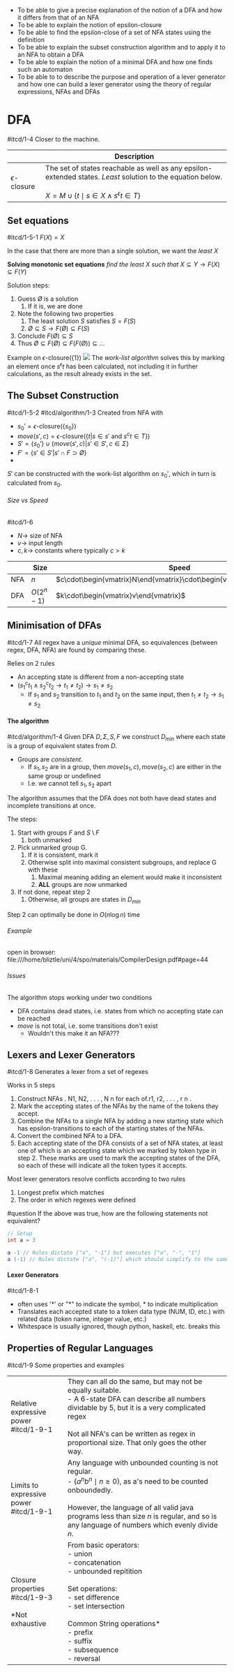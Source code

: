 - To be able to give a precise explanation of the notion of a DFA and how it differs from that of an NFA
- To be able to explain the notion of epsilon-closure 
- To be able to find the epsilon-close of a set of NFA states using the definition
- To be able to explain the subset construction algorithm and to apply it to an NFA to obtain a DFA
- To be able to explain the notion of a minimal DFA and how one finds such an automaton
- To be able to to describe the purpose and operation of a lever generator and how one can build a lexer generator using the theory of regular expressions, NFAs and DFAs

# DFA
#itcd/1-4
Closer to the machine.

|  | Description |
| ---- | ---- |
| $\epsilon$-closure | The set of states reachable as well as any epsilon-extended states. *Least* solution to the equation below.<br><br>$X=M\cup\{t\mid s\in X \land s^{\epsilon}t\in T\}$ |

## Set equations
#itcd/1-5-1
$F(X)=X$

In the case that there are more than a single solution, we want the *least* $X$

**Solving monotonic set equations**
*find the least $X$ such that* $X\subseteq Y \rightarrow F(X)\subseteq F(Y)$

Solution steps:
1. Guess $Ø$ is a solution
	1. If it is, we are done
2. Note the following two properties
	1. The least solution $S$ satisfies $S=F(S)$
	2. $Ø\subseteq S\rightarrow F(Ø)\subseteq F(S)$
3. Conclude $F(Ø)\subseteq S$
4. Thus $Ø\subseteq F(Ø)\subseteq F(F(Ø))\subseteq\dots$

Example on $\epsilon$-closure$(\{1\})$
![](Pasted%20image%2020240217124734.png)
The *work-list algorithm* solves this by marking an element once $s^{\epsilon}t$ has been calculated, not including it in further calculations, as the result already exists in the set.

## The Subset Construction
#itcd/1-5-2 #itcd/algorithm/1-3
Created from NFA with
- $s_{0}'=\epsilon\text{-closure}(\{s_{0}\})$
- $move(s',c)=\epsilon\text{-closure}(\{t|s\in s'\ \text{and}\ s^{c}t\in T\})$
- $S'=\{s_{0}'\}\cup\{move(s',c)|s'\in S',c\in\Sigma\}$
- $F'=\{s'\in S'|s'\cap F\supset Ø\}$
- 
$S'$ can be constructed with the work-list algorithm on $s_{0}'$, which in turn is calculated from $s_{0}$.
###### Size vs Speed
#itcd/1-6
- $N\rightarrow$ size of NFA
- $v\rightarrow$ input length
- $c,k\rightarrow$ constants where typically $c>k$

|  | Size | Speed |
| ---- | ---- | ---- |
| NFA | $n$ | $c\cdot\begin{vmatrix}N\end{vmatrix}\cdot\begin{vmatrix}v\end{vmatrix}$ |
| DFA | $O(2^{n}-1)$ | $k\cdot\begin{vmatrix}v\end{vmatrix}$ |

## Minimisation of DFAs
#itcd/1-7
All regex have a *unique* minimal DFA, so equivalences (between regex, DFA, NFA) are found by comparing these.

Relies on 2 rules
- An accepting state is different from a non-accepting state
- $(s_{1}^{c}t_{1}\land s_{2}^{c}t_{2} \rightarrow t_{1}\neq t_{2}) \rightarrow s_{1}\neq s_{2}$
	- If $s_{1}$ and $s_{2}$ transition to $t_{1}$ and $t_{2}$ on the same input, then $t_{1}\neq t_{2} \rightarrow s_{1}\neq s_{2}$

#### The algorithm
#itcd/algorithm/1-4
Given DFA $D,\Sigma,S,F$ we construct $D_{min}$ where each state is a group of equivalent states from $D$.
- Groups are *consistent*.
	- If $s_{1},s_{2}$ are in a group, then $move(s_{1},c),move(s_{2},c)$ are either in the same group or undefined
	- I.e. we cannot tell $s_{1},s_{2}$ apart

The algorithm assumes that the DFA does not both have dead states and incomplete transitions at once.

The steps:
1. Start with groups $F$ and $S\setminus F$
	1. both unmarked
2. Pick unmarked group G.
	1. If it is consistent, mark it
	2. Otherwise split into maximal consistent subgroups, and replace G with these
		1. Maximal meaning adding an element would make it inconsistent
		2. **ALL** groups are now unmarked
3. If not done, repeat step 2
	1. Otherwise, all groups are states in $D_{min}$

Step 2 can optimally be done in $O(n\log n)$ time
###### Example
open in browser:
file:///home/bliztle/uni/4/spo/materials/CompilerDesign.pdf#page=44

###### Issues
The algorithm stops working under two conditions
- DFA contains dead states, i.e. states from which no accepting state can be reached
- $move$ is not total, i.e. some transitions don't exist
	- Wouldn't this make it an NFA???

## Lexers and Lexer Generators
#itcd/1-8
Generates a lexer from a set of regexes

Works in 5 steps
1. Construct NFAs . N1, N2, . . . , N n for each of.r1, r2, . . . , r n .
2. Mark the accepting states of the NFAs by the name of the tokens they accept.
3. Combine the NFAs to a single NFA by adding a new starting state which has epsilon-transitions to each of the starting states of the NFAs.
4. Convert the combined NFA to a DFA.
5. Each accepting state of the DFA consists of a set of NFA states, at least one of which is an accepting state which we marked by token type in step 2. These marks are used to mark the accepting states of the DFA, so each of these will indicate all the token types it accepts.

Most lexer generators resolve conflicts according to two rules
1. Longest prefix which matches
2. The order in which regexes were defined

#question
If the above was true, how are the following statements not equivalent?
```java
// Setup
int a = 3

a -1 // Rules dictate ["a", "-1"] but executes ["a", "-", "1"]
a (-1) // Rules dictate ["a", "(-1)"] which should simplify to the same as ["a", "-1)"]

```

#### Lexer Generators
#itcd/1-8-1
- often uses '\*' or "\*" to indicate the symbol, \* to indicate multiplication
- Translates each accepted state to a token data type (NUM, ID, etc.) with related data (token name, integer value, etc.)
- Whitespace is usually ignored, though python, haskell, etc. breaks this

## Properties of Regular Languages
#itcd/1-9
Some properties and examples

|                                                           |                                                                                                                                                                                                                                                                                |
| --------------------------------------------------------- | ------------------------------------------------------------------------------------------------------------------------------------------------------------------------------------------------------------------------------------------------------------------------------ |
| Relative expressive power<br>#itcd/1-9-1                  | They can all do the same, but may not be equally suitable.<br>- A 6-state DFA can describe all numbers dividable by 5, but it is a very complicated regex<br><br>Not all NFA's can be written as regex in proportional size. That only goes the other way.                     |
| Limits to expressive power<br>#itcd/1-9-1                 | Any language with unbounded counting is not regular.<br>- $\{a^n b^n \mid n\geq 0\}$, as a's need to be counted onboundedly.<br><br>However, the language of all valid java programs less than size $n$ is regular, and so is any language of numbers which evenly divide $n$. |
| Closure properties<br>#itcd/1-9-3<br><br>\*Not exhaustive | From basic operators:<br>- union<br>- concatenation<br>- unbounded repitition<br><br>Set operations:<br>- set difference<br>- set intersection<br><br>Common String operations\*<br>- prefix<br>- suffix<br>- subsequence<br>- reversal                                        |
